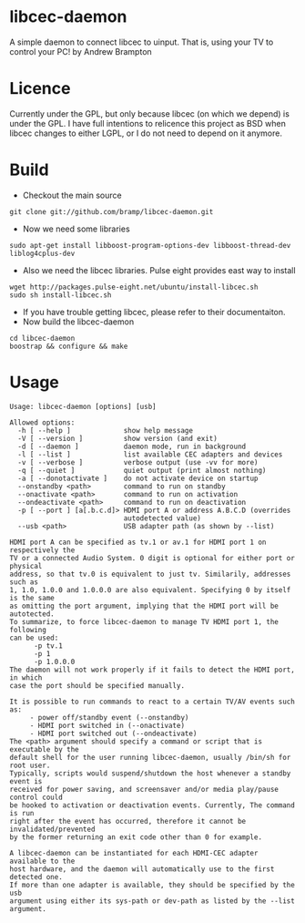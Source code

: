 libcec-daemon
=============
A simple daemon to connect libcec to uinput. That is, using your TV to control your PC!
by Andrew Brampton

Licence
=======
Currently under the GPL, but only because libcec (on which we depend) is under
the GPL. I have full intentions to relicence this project as BSD when libcec
changes to either LGPL, or I do not need to depend on it anymore.

Build
=====
* Checkout the main source

```
git clone git://github.com/bramp/libcec-daemon.git
```

* Now we need some libraries

```
sudo apt-get install libboost-program-options-dev libboost-thread-dev liblog4cplus-dev
```

* Also we need the libcec libraries. Pulse eight provides east way to install

```
wget http://packages.pulse-eight.net/ubuntu/install-libcec.sh
sudo sh install-libcec.sh
```

* If you have trouble getting libcec, please refer to their documentaiton.
* Now build the libcec-daemon

```
cd libcec-daemon
boostrap && configure && make
```

Usage
====
```
Usage: libcec-daemon [options] [usb]

Allowed options:
  -h [ --help ]             show help message
  -V [ --version ]          show version (and exit)
  -d [ --daemon ]           daemon mode, run in background
  -l [ --list ]             list available CEC adapters and devices
  -v [ --verbose ]          verbose output (use -vv for more)
  -q [ --quiet ]            quiet output (print almost nothing)
  -a [ --donotactivate ]    do not activate device on startup
  --onstandby <path>        command to run on standby
  --onactivate <path>       command to run on activation
  --ondeactivate <path>     command to run on deactivation
  -p [ --port ] [a[.b.c.d]> HDMI port A or address A.B.C.D (overrides 
                            autodetected value)
  --usb <path>              USB adapter path (as shown by --list)

HDMI port A can be specified as tv.1 or av.1 for HDMI port 1 on respectively the
TV or a connected Audio System. 0 digit is optional for either port or physical
address, so that tv.0 is equivalent to just tv. Similarily, addresses such as
1, 1.0, 1.0.0 and 1.0.0.0 are also equivalent. Specifying 0 by itself is the same
as omitting the port argument, implying that the HDMI port will be autotected.
To summarize, to force libcec-daemon to manage TV HDMI port 1, the following
can be used:
      -p tv.1
      -p 1
      -p 1.0.0.0
The daemon will not work properly if it fails to detect the HDMI port, in which
case the port should be specified manually.

It is possible to run commands to react to a certain TV/AV events such as:
     - power off/standby event (--onstandby)
     - HDMI port switched in (--onactivate)
     - HDMI port switched out (--ondeactivate)
The <path> argument should specify a command or script that is executable by the
default shell for the user running libcec-daemon, usually /bin/sh for root user.
Typically, scripts would suspend/shutdown the host whenever a standby event is
received for power saving, and screensaver and/or media play/pause control could
be hooked to activation or deactivation events. Currently, The command is run
right after the event has occurred, therefore it cannot be invalidated/prevented
by the former returning an exit code other than 0 for example.

A libcec-daemon can be instantiated for each HDMI-CEC adapter available to the
host hardware, and the daemon will automatically use to the first detected one.
If more than one adapter is available, they should be specified by the usb
argument using either its sys-path or dev-path as listed by the --list argument.
```
